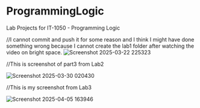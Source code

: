 # ProgrammingLogic
Lab Projects for IT-1050 - Programming Logic

//I cannot commit and push it for some reason and I think I might have done something wrong because I cannot create the lab1 folder after watching the video on bright space.
![Screenshot 2025-03-22 225323](https://github.com/user-attachments/assets/c7fc060a-7f76-484e-81df-cec07a4a0897)

//This is screenshot of part3 from Lab2 

![Screenshot 2025-03-30 020430](https://github.com/user-attachments/assets/241d9715-3ff6-4446-99db-e841b2379d31)

//This is my screenshot from Lab3

![Screenshot 2025-04-05 163946](https://github.com/user-attachments/assets/94a9f8db-4ae3-46ed-b5cd-46464284020f)

